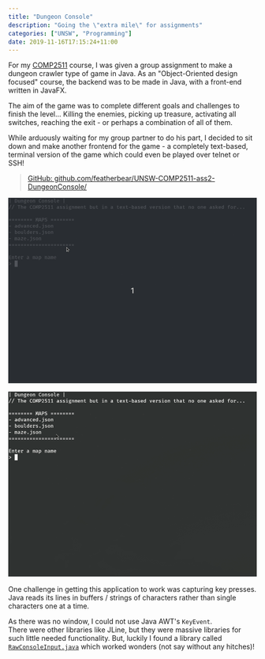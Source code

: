 ```yaml
---
title: "Dungeon Console"
description: "Going the \"extra mile\" for assignments"
categories: ["UNSW", "Programming"]
date: 2019-11-16T17:15:24+11:00
---
```


For my [COMP2511](https://featherbear.github.io/UNSW-COMP2511) course, I was given a group assignment to make a dungeon crawler type of game in Java. As an "Object-Oriented design focused" course, the backend was to be made in Java, with a front-end written in JavaFX.

The aim of the game was to complete different goals and challenges to finish the level... Killing the enemies, picking up treasure, activating all switches, reaching the exit - or perhaps a combination of all of them.

While arduously waiting for my group partner to do his part, I decided to sit down and make another frontend for the game - a completely text-based, terminal version of the game which could even be played over telnet or SSH!

> [<i class="fab fa-github" aria-hidden="true"></i> GitHub: github.com/featherbear/UNSW-COMP2511-ass2-DungeonConsole/](https://github.com/featherbear/UNSW-COMP2511-ass2-DungeonConsole/)

![](https://raw.githubusercontent.com/featherbear/UNSW-COMP2511-ass2-DungeonConsole/master/demo_advanced.gif)

![](https://raw.githubusercontent.com/featherbear/UNSW-COMP2511-ass2-DungeonConsole/master/demo_boulders.gif)

One challenge in getting this application to work was capturing key presses.  
Java reads its lines in buffers / strings of characters rather than single characters one at a time.  

As there was no window, I could not use Java AWT's `KeyEvent`.  
There were other libraries like JLine, but they were massive libraries for such little needed functionality. But, luckily I found a library called [`RawConsoleInput.java`](https://github.com/featherbear/RawConsoleInput.java/) which worked wonders (not say without any hitches)!
